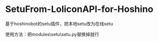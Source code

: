 # SetuFrom-LoliconAPI-for-Hoshino
基于hoshinobot的setu插件，把本地setu改为在线setu

使用方法：把modules\setu\setu.py替换掉就行
